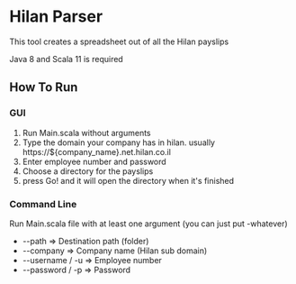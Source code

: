# Hilan Parser

This tool creates a spreadsheet out of all the Hilan payslips

Java 8 and Scala 11 is required

## How To Run

### GUI
1. Run Main.scala without arguments
2. Type the domain your company has in hilan. usually https://${company_name}.net.hilan.co.il
3. Enter employee number and password
4. Choose a directory for the payslips
5. press Go! and it will open the directory when it's finished

### Command Line
Run Main.scala file with at least one argument (you can just put -whatever)
- --path => Destination path (folder)
- --company => Company name (Hilan sub domain)
- --username / -u => Employee number 
- --password / -p => Password 
